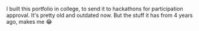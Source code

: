 I built this portfolio in college, to send it to hackathons for participation approval. It's pretty old and outdated now. But the stuff it has from 4 years ago, makes me 😂
